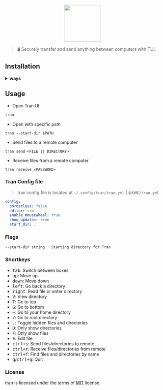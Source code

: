 <p align="center">
  <img src="https://raw.githubusercontent.com/abdfnx/tran/main/.github/assets/logo.svg" height="120px" />
</p>

<!-- Here's the demo file -->

> 🖥️ Securely transfer and send anything between computers with TUI.

## Installation

<details>
<summary><strong>ways</strong></summary>

### Using script

* Shell

```
curl -fsSL https://cutt.ly/tran | bash
```

* PowerShell

```
iwr -useb https://cutt.ly/tran-win | iex
```

**then restart your powershell**

### Homebrew

```bash
brew install abdfnx/tap/tran
```

### Go package manager

```bash
go install github.com/abdfnx/tran@latest
```

### GitHub CLI

```bash
gh extension install abdfnx/gh-tran
```
</details>

## Usage

* Open Tran UI

```bash
tran
```

* Open with specific path

```
tran --start-dir $PATH
```

* Send files to a remote computer

```
tran send <FILE || DIRECTORY>
```

* Receive files from a remote computer

```
tran receive <PASSWORD>
```

### Tran Config file

> tran config file is located at `~/.config/tran/tran.yml` | `$HOME/tran.yml`

```yml
config:
  borderless: false
  editor: vim
  enable_mousewheel: true
  show_updates: true
  start_dir: .
```

### Flags

```
--start-dir string   Starting directory for Tran
```

### Shortkeys

* <kbd>tab</kbd>: Switch between boxes
* <kbd>up</kbd>: Move up
* <kbd>down</kbd>: Move down
* <kbd>left</kbd>: Go back a directory
* <kbd>right</kbd>: Read file or enter directory
* <kbd>V</kbd>: View directory
* <kbd>T</kbd>: Go to top
* <kbd>G</kbd>: Go to bottom
* <kbd>~</kbd>: Go to your home directory
* <kbd>/</kbd>: Go to root directory
* <kbd>.</kbd>: Toggle hidden files and directories
* <kbd>D</kbd>: Only show directories
* <kbd>F</kbd>: Only show files
* <kbd>E</kbd>: Edit file
* <kbd>ctrl+s</kbd>: Send files/directories to remote
* <kbd>ctrl+r</kbd>: Receive files/directories from remote
* <kbd>ctrl+f</kbd>: Find files and directories by name
* <kbd>q</kbd>/<kbd>ctrl+q</kbd>: Quit

### License

tran is licensed under the terms of [MIT](https://github.com/abdfnx/tran/blob/main/LICENSE) license.
